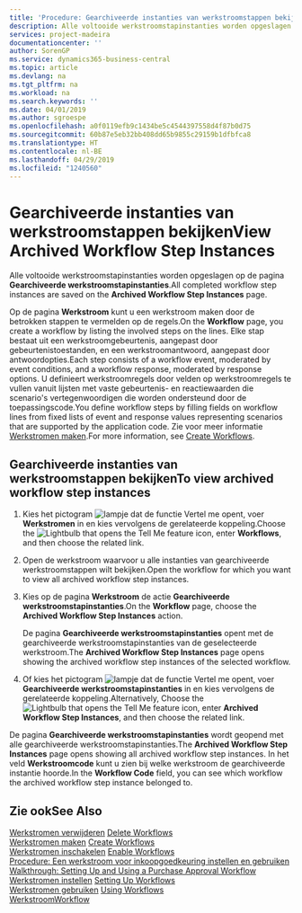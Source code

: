 ```yaml
---
title: 'Procedure: Gearchiveerde instanties van werkstroomstappen bekijken | Microsoft Docs'
description: Alle voltooide werkstroomstapinstanties worden opgeslagen op de pagina **Gearchiveerde werkstroomstapinstanties**.
services: project-madeira
documentationcenter: ''
author: SorenGP
ms.service: dynamics365-business-central
ms.topic: article
ms.devlang: na
ms.tgt_pltfrm: na
ms.workload: na
ms.search.keywords: ''
ms.date: 04/01/2019
ms.author: sgroespe
ms.openlocfilehash: a0f0119efb9c1434be5c4544397558d4f87b0d75
ms.sourcegitcommit: 60b87e5eb32bb408dd65b9855c29159b1dfbfca8
ms.translationtype: HT
ms.contentlocale: nl-BE
ms.lasthandoff: 04/29/2019
ms.locfileid: "1240560"
---
```

# <a name="view-archived-workflow-step-instances"></a><span data-ttu-id="1c2f3-103">Gearchiveerde instanties van werkstroomstappen bekijken</span><span class="sxs-lookup"><span data-stu-id="1c2f3-103">View Archived Workflow Step Instances</span></span>
<span data-ttu-id="1c2f3-104">Alle voltooide werkstroomstapinstanties worden opgeslagen op de pagina **Gearchiveerde werkstroomstapinstanties**.</span><span class="sxs-lookup"><span data-stu-id="1c2f3-104">All completed workflow step instances are saved on the **Archived Workflow Step Instances** page.</span></span>  

 <span data-ttu-id="1c2f3-105">Op de pagina **Werkstroom** kunt u een werkstroom maken door de betrokken stappen te vermelden op de regels.</span><span class="sxs-lookup"><span data-stu-id="1c2f3-105">On the **Workflow** page, you create a workflow by listing the involved steps on the lines.</span></span> <span data-ttu-id="1c2f3-106">Elke stap bestaat uit een werkstroomgebeurtenis, aangepast door gebeurtenistoestanden, en een werkstroomantwoord, aangepast door antwoordopties.</span><span class="sxs-lookup"><span data-stu-id="1c2f3-106">Each step consists of a workflow event, moderated by event conditions, and a workflow response, moderated by response options.</span></span> <span data-ttu-id="1c2f3-107">U definieert werkstroomregels door velden op werkstroomregels te vullen vanuit lijsten met vaste gebeurtenis- en reactiewaarden die scenario's vertegenwoordigen die worden ondersteund door de toepassingscode.</span><span class="sxs-lookup"><span data-stu-id="1c2f3-107">You define workflow steps by filling fields on workflow lines from fixed lists of event and response values representing scenarios that are supported by the application code.</span></span> <span data-ttu-id="1c2f3-108">Zie voor meer informatie [Werkstromen maken](across-how-to-create-workflows.md).</span><span class="sxs-lookup"><span data-stu-id="1c2f3-108">For more information, see [Create Workflows](across-how-to-create-workflows.md).</span></span>  

## <a name="to-view-archived-workflow-step-instances"></a><span data-ttu-id="1c2f3-109">Gearchiveerde instanties van werkstroomstappen bekijken</span><span class="sxs-lookup"><span data-stu-id="1c2f3-109">To view archived workflow step instances</span></span>  
1.  <span data-ttu-id="1c2f3-110">Kies het pictogram ![lampje dat de functie Vertel me opent](media/ui-search/search_small.png "Vertel me wat u wilt doen"), voer **Werkstromen** in en kies vervolgens de gerelateerde koppeling.</span><span class="sxs-lookup"><span data-stu-id="1c2f3-110">Choose the ![Lightbulb that opens the Tell Me feature](media/ui-search/search_small.png "Tell me what you want to do") icon, enter **Workflows**, and then choose the related link.</span></span>  
2.  <span data-ttu-id="1c2f3-111">Open de werkstroom waarvoor u alle instanties van gearchiveerde werkstroomstappen wilt bekijken.</span><span class="sxs-lookup"><span data-stu-id="1c2f3-111">Open the workflow for which you want to view all archived workflow step instances.</span></span>  
3.  <span data-ttu-id="1c2f3-112">Kies op de pagina **Werkstroom** de actie **Gearchiveerde werkstroomstapinstanties**.</span><span class="sxs-lookup"><span data-stu-id="1c2f3-112">On the **Workflow** page, choose the **Archived Workflow Step Instances** action.</span></span>  

    <span data-ttu-id="1c2f3-113">De pagina **Gearchiveerde werkstroomstapinstanties** opent met de gearchiveerde werkstroomstapinstanties van de geselecteerde werkstroom.</span><span class="sxs-lookup"><span data-stu-id="1c2f3-113">The **Archived Workflow Step Instances** page opens showing the archived workflow step instances of the selected workflow.</span></span>  
4.  <span data-ttu-id="1c2f3-114">Of kies het pictogram ![lampje dat de functie Vertel me opent](media/ui-search/search_small.png "Vertel me wat u wilt doen"), voer **Gearchiveerde werkstroomstapinstanties** in en kies vervolgens de gerelateerde koppeling.</span><span class="sxs-lookup"><span data-stu-id="1c2f3-114">Alternatively, Choose the ![Lightbulb that opens the Tell Me feature](media/ui-search/search_small.png "Tell me what you want to do") icon, enter **Archived Workflow Step Instances**, and then choose the related link.</span></span>  

<span data-ttu-id="1c2f3-115">De pagina **Gearchiveerde werkstroomstapinstanties** wordt geopend met alle gearchiveerde werkstroomstapinstanties.</span><span class="sxs-lookup"><span data-stu-id="1c2f3-115">The **Archived Workflow Step Instances** page opens showing all archived workflow step instances.</span></span> <span data-ttu-id="1c2f3-116">In het veld **Werkstroomcode** kunt u zien bij welke werkstroom de gearchiveerde instantie hoorde.</span><span class="sxs-lookup"><span data-stu-id="1c2f3-116">In the **Workflow Code** field, you can see which workflow the archived workflow step instance belonged to.</span></span>  

## <a name="see-also"></a><span data-ttu-id="1c2f3-117">Zie ook</span><span class="sxs-lookup"><span data-stu-id="1c2f3-117">See Also</span></span>  
 <span data-ttu-id="1c2f3-118">[Werkstromen verwijderen](across-how-to-delete-workflows.md) </span><span class="sxs-lookup"><span data-stu-id="1c2f3-118">[Delete Workflows](across-how-to-delete-workflows.md) </span></span>  
 <span data-ttu-id="1c2f3-119">[Werkstromen maken](across-how-to-create-workflows.md) </span><span class="sxs-lookup"><span data-stu-id="1c2f3-119">[Create Workflows](across-how-to-create-workflows.md) </span></span>  
 <span data-ttu-id="1c2f3-120">[Werkstromen inschakelen](across-how-to-enable-workflows.md) </span><span class="sxs-lookup"><span data-stu-id="1c2f3-120">[Enable Workflows](across-how-to-enable-workflows.md) </span></span>  
 <span data-ttu-id="1c2f3-121">[Procedure: Een werkstroom voor inkoopgoedkeuring instellen en gebruiken](walkthrough-setting-up-and-using-a-purchase-approval-workflow.md) </span><span class="sxs-lookup"><span data-stu-id="1c2f3-121">[Walkthrough: Setting Up and Using a Purchase Approval Workflow](walkthrough-setting-up-and-using-a-purchase-approval-workflow.md) </span></span>  
 <span data-ttu-id="1c2f3-122">[Werkstromen instellen](across-set-up-workflows.md) </span><span class="sxs-lookup"><span data-stu-id="1c2f3-122">[Setting Up Workflows](across-set-up-workflows.md) </span></span>  
 <span data-ttu-id="1c2f3-123">[Werkstromen gebruiken](across-use-workflows.md) </span><span class="sxs-lookup"><span data-stu-id="1c2f3-123">[Using Workflows](across-use-workflows.md) </span></span>  
 [<span data-ttu-id="1c2f3-124">Werkstroom</span><span class="sxs-lookup"><span data-stu-id="1c2f3-124">Workflow</span></span>](across-workflow.md)
